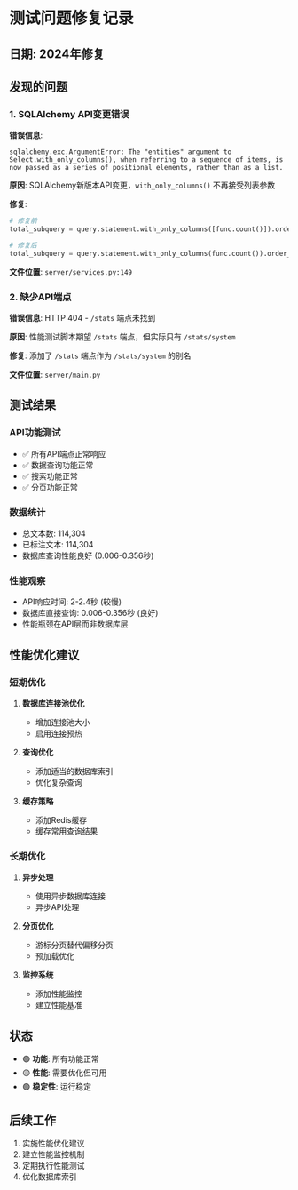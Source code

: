 # 测试问题修复记录

## 日期: 2024年修复

## 发现的问题

### 1. SQLAlchemy API变更错误
**错误信息**: 
```
sqlalchemy.exc.ArgumentError: The "entities" argument to Select.with_only_columns(), when referring to a sequence of items, is now passed as a series of positional elements, rather than as a list.
```

**原因**: SQLAlchemy新版本API变更，`with_only_columns()` 不再接受列表参数

**修复**: 
```python
# 修复前
total_subquery = query.statement.with_only_columns([func.count()]).order_by(None)

# 修复后  
total_subquery = query.statement.with_only_columns(func.count()).order_by(None)
```

**文件位置**: `server/services.py:149`

### 2. 缺少API端点
**错误信息**: HTTP 404 - `/stats` 端点未找到

**原因**: 性能测试脚本期望 `/stats` 端点，但实际只有 `/stats/system`

**修复**: 添加了 `/stats` 端点作为 `/stats/system` 的别名

**文件位置**: `server/main.py`

## 测试结果

### API功能测试
- ✅ 所有API端点正常响应
- ✅ 数据查询功能正常
- ✅ 搜索功能正常
- ✅ 分页功能正常

### 数据统计
- 总文本数: 114,304
- 已标注文本: 114,304  
- 数据库查询性能良好 (0.006-0.356秒)

### 性能观察
- API响应时间: 2-2.4秒 (较慢)
- 数据库直接查询: 0.006-0.356秒 (良好)
- 性能瓶颈在API层而非数据库层

## 性能优化建议

### 短期优化
1. **数据库连接池优化**
   - 增加连接池大小
   - 启用连接预热

2. **查询优化**
   - 添加适当的数据库索引
   - 优化复杂查询

3. **缓存策略**
   - 添加Redis缓存
   - 缓存常用查询结果

### 长期优化
1. **异步处理**
   - 使用异步数据库连接
   - 异步API处理

2. **分页优化**
   - 游标分页替代偏移分页
   - 预加载优化

3. **监控系统**
   - 添加性能监控
   - 建立性能基准

## 状态
- 🟢 **功能**: 所有功能正常
- 🟡 **性能**: 需要优化但可用
- 🟢 **稳定性**: 运行稳定

## 后续工作
1. 实施性能优化建议
2. 建立性能监控机制
3. 定期执行性能测试
4. 优化数据库索引 